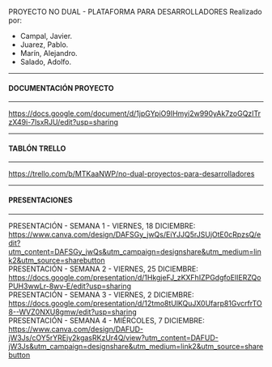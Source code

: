 PROYECTO NO DUAL - PLATAFORMA PARA DESARROLLADORES
Realizado por:
- Campal, Javier.
- Juarez, Pablo.
- Marín, Alejandro.
- Salado, Adolfo.

---
#### DOCUMENTACIÓN PROYECTO
---
https://docs.google.com/document/d/1jpGYpiO9IHmyi2w990yAk7zoGQzITrzX49i-7lsxRJU/edit?usp=sharing

---
#### TABLÓN TRELLO 
---
https://trello.com/b/MTKaaNWP/no-dual-proyectos-para-desarrolladores

---
#### PRESENTACIONES 
---
PRESENTACIÓN - SEMANA 1 - VIERNES, 18 DICIEMBRE: </br>
https://www.canva.com/design/DAFSGy_jwQs/EiYJJQ5rJSUjOtE0cRpzsQ/edit?utm_content=DAFSGy_jwQs&utm_campaign=designshare&utm_medium=link2&utm_source=sharebutton
</br>
PRESENTACIÓN - SEMANA 2 - VIERNES, 25 DICIEMBRE:</br>
https://docs.google.com/presentation/d/1HkgjeFJ_zKXFhIZPGdgfoElIERZQoPUH3wwLr-8wv-E/edit?usp=sharing
</br>
PRESENTACIÓN - SEMANA 3 - VIERNES, 2 DICIEMBRE: </br>
https://docs.google.com/presentation/d/12tmo8tUlKQuJX0Ufarp81GvcrfrTO8--WVZ0NXU8gmw/edit?usp=sharing
</br>
PRESENTACIÓN - SEMANA 4 - MIÉRCOLES, 7 DICIEMBRE: </br>
https://www.canva.com/design/DAFUD-jW3Js/cOY5rYREjy2kgasRKzUr4Q/view?utm_content=DAFUD-jW3Js&utm_campaign=designshare&utm_medium=link2&utm_source=sharebutton
</br>
